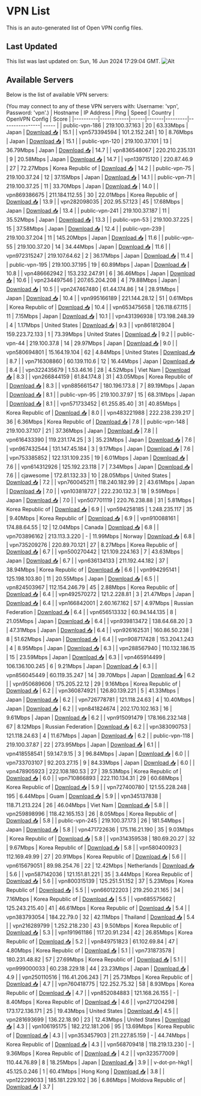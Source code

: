 # VPN List

This is an auto-generated list of Open VPN config files.

## Last Updated

This list was last updated on: Sun, 16 Jun 2024 17:29:04 GMT.
![Alt](https://repobeats.axiom.co/api/embed/186b98318ef1479477931607c1ad7d823f12451f.svg "Repobeats analytics image")

## Available Servers

Below is the list of available VPN servers:

(You may connect to any of these VPN servers with: Username: 'vpn', Password: 'vpn'.)
| Hostname | IP Address | Ping | Speed | Country | OpenVPN Config | Score |
|----------|------------|------|-------|---------|----------------| ----- |
| public-vpn-186 | 219.100.37.163 | 20 | 63.33Mbps | Japan | [Download 📥](./configs/server_0_JP.ovpn) | 15.1 |
| vpn573394594 | 101.2.152.241 | 10 | 8.76Mbps | Japan | [Download 📥](./configs/server_1_JP.ovpn) | 15.1 |
| public-vpn-120 | 219.100.37.101 | 13 | 36.79Mbps | Japan | [Download 📥](./configs/server_2_JP.ovpn) | 14.7 |
| vpn836548067 | 220.210.235.131 | 9 | 20.58Mbps | Japan | [Download 📥](./configs/server_3_JP.ovpn) | 14.7 |
| vpn139715120 | 220.87.46.9 | 27 | 72.27Mbps | Korea Republic of | [Download 📥](./configs/server_4_KR.ovpn) | 14.2 |
| public-vpn-75 | 219.100.37.24 | 12 | 37.15Mbps | Japan | [Download 📥](./configs/server_5_JP.ovpn) | 14.1 |
| public-vpn-71 | 219.100.37.25 | 11 | 33.70Mbps | Japan | [Download 📥](./configs/server_6_JP.ovpn) | 14.0 |
| vpn869386675 | 211.184.112.55 | 30 | 22.01Mbps | Korea Republic of | [Download 📥](./configs/server_7_KR.ovpn) | 13.9 |
| vpn282098035 | 202.95.57.123 | 45 | 17.68Mbps | Japan | [Download 📥](./configs/server_8_JP.ovpn) | 13.4 |
| public-vpn-241 | 219.100.37.187 | 11 | 35.52Mbps | Japan | [Download 📥](./configs/server_9_JP.ovpn) | 13.3 |
| public-vpn-53 | 219.100.37.225 | 15 | 37.58Mbps | Japan | [Download 📥](./configs/server_10_JP.ovpn) | 12.4 |
| public-vpn-239 | 219.100.37.204 | 11 | 145.20Mbps | Japan | [Download 📥](./configs/server_11_JP.ovpn) | 11.6 |
| public-vpn-55 | 219.100.37.20 | 14 | 34.44Mbps | Japan | [Download 📥](./configs/server_12_JP.ovpn) | 11.6 |
| vpn972315247 | 219.107.64.62 | 2 | 36.17Mbps | Japan | [Download 📥](./configs/server_13_JP.ovpn) | 11.4 |
| public-vpn-195 | 219.100.37.195 | 19 | 60.89Mbps | Japan | [Download 📥](./configs/server_14_JP.ovpn) | 10.8 |
| vpn486662942 | 153.232.247.91 | 6 | 36.46Mbps | Japan | [Download 📥](./configs/server_15_JP.ovpn) | 10.6 |
| vpn234497546 | 207.65.204.208 | 4 | 79.88Mbps | Japan | [Download 📥](./configs/server_16_JP.ovpn) | 10.5 |
| vpn247467480 | 61.44.174.86 | 14 | 28.91Mbps | Japan | [Download 📥](./configs/server_17_JP.ovpn) | 10.4 |
| vpn995166189 | 221.144.28.12 | 51 | 0.61Mbps | Korea Republic of | [Download 📥](./configs/server_18_KR.ovpn) | 10.4 |
| vpn653475658 | 126.118.67.115 | 11 | 7.15Mbps | Japan | [Download 📥](./configs/server_19_JP.ovpn) | 10.1 |
| vpn431396938 | 173.198.248.39 | 4 | 1.17Mbps | United States | [Download 📥](./configs/server_20_US.ovpn) | 9.3 |
| vpn861812804 | 159.223.72.133 | 1 | 73.39Mbps | United States | [Download 📥](./configs/server_21_US.ovpn) | 9.2 |
| public-vpn-44 | 219.100.37.8 | 14 | 29.97Mbps | Japan | [Download 📥](./configs/server_22_JP.ovpn) | 9.0 |
| vpn580694801 | 15.164.19.104 | 62 | 4.84Mbps | United States | [Download 📥](./configs/server_23_US.ovpn) | 8.7 |
| vpn716308860 | 60.139.110.6 | 12 | 16.44Mbps | Japan | [Download 📥](./configs/server_24_JP.ovpn) | 8.4 |
| vpn322435679 | 1.53.46.16 | 28 | 4.52Mbps | Viet Nam | [Download 📥](./configs/server_25_VN.ovpn) | 8.3 |
| vpn266844159 | 61.84.174.8 | 31 | 43.05Mbps | Korea Republic of | [Download 📥](./configs/server_26_KR.ovpn) | 8.3 |
| vpn885661547 | 180.196.173.8 | 7 | 89.19Mbps | Japan | [Download 📥](./configs/server_27_JP.ovpn) | 8.1 |
| public-vpn-95 | 219.100.37.97 | 15 | 68.31Mbps | Japan | [Download 📥](./configs/server_28_JP.ovpn) | 8.1 |
| vpn571733452 | 61.255.85.40 | 31 | 40.85Mbps | Korea Republic of | [Download 📥](./configs/server_29_KR.ovpn) | 8.0 |
| vpn483221988 | 222.238.239.217 | 36 | 6.36Mbps | Korea Republic of | [Download 📥](./configs/server_30_KR.ovpn) | 7.8 |
| public-vpn-148 | 219.100.37.107 | 21 | 37.36Mbps | Japan | [Download 📥](./configs/server_31_JP.ovpn) | 7.8 |
| vpn616433390 | 119.231.174.25 | 3 | 35.23Mbps | Japan | [Download 📥](./configs/server_32_JP.ovpn) | 7.6 |
| vpn967432544 | 131.147.45.184 | 3 | 9.17Mbps | Japan | [Download 📥](./configs/server_33_JP.ovpn) | 7.6 |
| vpn753385852 | 122.131.109.235 | 19 | 6.01Mbps | Japan | [Download 📥](./configs/server_34_JP.ovpn) | 7.6 |
| vpn614312926 | 125.192.23.118 | 7 | 7.34Mbps | Japan | [Download 📥](./configs/server_35_JP.ovpn) | 7.6 |
| cjawesome | 172.81.132.33 | 10 | 28.05Mbps | United States | [Download 📥](./configs/server_36_US.ovpn) | 7.2 |
| vpn760045211 | 118.240.182.99 | 2 | 43.61Mbps | Japan | [Download 📥](./configs/server_37_JP.ovpn) | 7.0 |
| vpn103818727 | 222.230.132.3 | 18 | 9.59Mbps | Japan | [Download 📥](./configs/server_38_JP.ovpn) | 7.0 |
| vpn507701119 | 220.76.238.88 | 31 | 5.81Mbps | Korea Republic of | [Download 📥](./configs/server_39_KR.ovpn) | 6.9 |
| vpn594258185 | 1.248.235.117 | 35 | 9.40Mbps | Korea Republic of | [Download 📥](./configs/server_40_KR.ovpn) | 6.9 |
| vpn910088161 | 174.88.64.55 | 12 | 12.04Mbps | Canada | [Download 📥](./configs/server_41_CA.ovpn) | 6.8 |
| vpn703896162 | 213.113.3.220 | - | 11.99Mbps | Norway | [Download 📥](./configs/server_42_NO.ovpn) | 6.8 |
| vpn735209276 | 220.89.70.121 | 27 | 8.27Mbps | Korea Republic of | [Download 📥](./configs/server_43_KR.ovpn) | 6.7 |
| vpn500270442 | 121.109.224.163 | 7 | 43.63Mbps | Japan | [Download 📥](./configs/server_44_JP.ovpn) | 6.7 |
| vpn636134133 | 211.192.44.182 | 37 | 38.94Mbps | Korea Republic of | [Download 📥](./configs/server_45_KR.ovpn) | 6.6 |
| vpn994295141 | 125.198.103.80 | 11 | 20.55Mbps | Japan | [Download 📥](./configs/server_46_JP.ovpn) | 6.5 |
| vpn824503967 | 112.154.246.79 | 45 | 2.88Mbps | Korea Republic of | [Download 📥](./configs/server_47_KR.ovpn) | 6.4 |
| vpn492570272 | 121.2.228.81 | 3 | 21.47Mbps | Japan | [Download 📥](./configs/server_48_JP.ovpn) | 6.4 |
| vpn166842001 | 2.60.167.162 | 57 | 4.97Mbps | Russian Federation | [Download 📥](./configs/server_49_RU.ovpn) | 6.4 |
| vpn656513332 | 60.94.144.135 | 8 | 21.05Mbps | Japan | [Download 📥](./configs/server_50_JP.ovpn) | 6.4 |
| vpn939813472 | 138.64.68.20 | 3 | 47.31Mbps | Japan | [Download 📥](./configs/server_51_JP.ovpn) | 6.4 |
| vpn926162531 | 160.86.50.238 | 8 | 51.62Mbps | Japan | [Download 📥](./configs/server_52_JP.ovpn) | 6.4 |
| vpn908717428 | 153.204.1.243 | 4 | 8.95Mbps | Japan | [Download 📥](./configs/server_53_JP.ovpn) | 6.3 |
| vpn288567940 | 110.132.186.15 | 15 | 23.59Mbps | Japan | [Download 📥](./configs/server_54_JP.ovpn) | 6.3 |
| vpn465914499 | 106.136.100.245 | 6 | 9.21Mbps | Japan | [Download 📥](./configs/server_55_JP.ovpn) | 6.3 |
| vpn856045449 | 60.119.35.247 | 14 | 39.70Mbps | Japan | [Download 📥](./configs/server_56_JP.ovpn) | 6.2 |
| vpn950689606 | 175.205.22.12 | 29 | 9.16Mbps | Korea Republic of | [Download 📥](./configs/server_57_KR.ovpn) | 6.2 |
| vpn360874921 | 126.80.139.221 | 5 | 41.33Mbps | Japan | [Download 📥](./configs/server_58_JP.ovpn) | 6.2 |
| vpn726778781 | 121.118.24.63 | 4 | 10.40Mbps | Japan | [Download 📥](./configs/server_59_JP.ovpn) | 6.2 |
| vpn841824674 | 202.170.102.163 | 16 | 9.61Mbps | Japan | [Download 📥](./configs/server_60_JP.ovpn) | 6.2 |
| vpn915091479 | 178.166.232.148 | 67 | 8.12Mbps | Russian Federation | [Download 📥](./configs/server_61_RU.ovpn) | 6.2 |
| vpn383090753 | 121.118.24.63 | 4 | 11.67Mbps | Japan | [Download 📥](./configs/server_62_JP.ovpn) | 6.2 |
| public-vpn-118 | 219.100.37.87 | 22 | 273.95Mbps | Japan | [Download 📥](./configs/server_63_JP.ovpn) | 6.1 |
| vpn418558541 | 59.147.9.15 | 3 | 96.84Mbps | Japan | [Download 📥](./configs/server_64_JP.ovpn) | 6.0 |
| vpn733703107 | 92.203.27.15 | 9 | 84.33Mbps | Japan | [Download 📥](./configs/server_65_JP.ovpn) | 6.0 |
| vpn478905923 | 222.108.180.53 | 27 | 39.53Mbps | Korea Republic of | [Download 📥](./configs/server_66_KR.ovpn) | 6.0 |
| vpn710866893 | 222.110.134.31 | 29 | 60.68Mbps | Korea Republic of | [Download 📥](./configs/server_67_KR.ovpn) | 5.9 |
| vpn727400780 | 121.55.228.248 | 195 | 6.44Mbps | Guam | [Download 📥](./configs/server_68_GU.ovpn) | 5.9 |
| vpn345137838 | 118.71.213.224 | 26 | 46.04Mbps | Viet Nam | [Download 📥](./configs/server_69_VN.ovpn) | 5.8 |
| vpn259898996 | 118.42.165.153 | 26 | 8.05Mbps | Korea Republic of | [Download 📥](./configs/server_70_KR.ovpn) | 5.8 |
| public-vpn-245 | 219.100.37.173 | 26 | 181.54Mbps | Japan | [Download 📥](./configs/server_71_JP.ovpn) | 5.8 |
| vpn471722636 | 175.116.21.190 | 35 | 9.03Mbps | Korea Republic of | [Download 📥](./configs/server_72_KR.ovpn) | 5.8 |
| vpn314359538 | 180.69.20.27 | 32 | 9.67Mbps | Korea Republic of | [Download 📥](./configs/server_73_KR.ovpn) | 5.8 |
| vpn580400923 | 112.169.49.99 | 27 | 20.91Mbps | Korea Republic of | [Download 📥](./configs/server_74_KR.ovpn) | 5.6 |
| vpn615679051 | 89.98.254.76 | 22 | 12.42Mbps | Netherlands | [Download 📥](./configs/server_75_NL.ovpn) | 5.6 |
| vpn587142036 | 121.151.81.221 | 35 | 3.44Mbps | Korea Republic of | [Download 📥](./configs/server_76_KR.ovpn) | 5.6 |
| vpn800315139 | 125.251.51.152 | 37 | 5.23Mbps | Korea Republic of | [Download 📥](./configs/server_77_KR.ovpn) | 5.5 |
| vpn660122203 | 219.250.21.165 | 34 | 7.16Mbps | Korea Republic of | [Download 📥](./configs/server_78_KR.ovpn) | 5.5 |
| vpn685575662 | 125.243.215.40 | 41 | 46.61Mbps | Korea Republic of | [Download 📥](./configs/server_79_KR.ovpn) | 5.4 |
| vpn383793054 | 184.22.79.0 | 32 | 42.11Mbps | Thailand | [Download 📥](./configs/server_80_TH.ovpn) | 5.4 |
| vpn216289799 | 1.252.218.230 | 43 | 9.50Mbps | Korea Republic of | [Download 📥](./configs/server_81_KR.ovpn) | 5.3 |
| vpn191961186 | 117.20.91.234 | 42 | 26.85Mbps | Korea Republic of | [Download 📥](./configs/server_82_KR.ovpn) | 5.2 |
| vpn849751823 | 61.102.69.84 | 47 | 4.80Mbps | Korea Republic of | [Download 📥](./configs/server_83_KR.ovpn) | 5.1 |
| vpn731873578 | 180.231.48.82 | 57 | 27.69Mbps | Korea Republic of | [Download 📥](./configs/server_84_KR.ovpn) | 5.1 |
| vpn999000033 | 60.238.229.18 | 44 | 23.23Mbps | Japan | [Download 📥](./configs/server_85_JP.ovpn) | 4.9 |
| vpn250110516 | 116.41.206.243 | 71 | 25.73Mbps | Korea Republic of | [Download 📥](./configs/server_86_KR.ovpn) | 4.7 |
| vpn760418775 | 122.252.75.32 | 58 | 8.93Mbps | Korea Republic of | [Download 📥](./configs/server_87_KR.ovpn) | 4.7 |
| vpn852084883 | 121.168.26.155 | - | 8.40Mbps | Korea Republic of | [Download 📥](./configs/server_88_KR.ovpn) | 4.6 |
| vpn271204298 | 173.172.136.171 | 25 | 19.43Mbps | United States | [Download 📥](./configs/server_89_US.ovpn) | 4.5 |
| vpn281693699 | 136.22.18.90 | 23 | 12.43Mbps | United States | [Download 📥](./configs/server_90_US.ovpn) | 4.3 |
| vpn106195175 | 182.212.181.206 | 95 | 13.69Mbps | Korea Republic of | [Download 📥](./configs/server_91_KR.ovpn) | 4.3 |
| vpn353457903 | 211.227.85.159 | - | 44.74Mbps | Korea Republic of | [Download 📥](./configs/server_92_KR.ovpn) | 4.3 |
| vpn568709418 | 118.219.13.230 | - | 9.36Mbps | Korea Republic of | [Download 📥](./configs/server_93_KR.ovpn) | 4.2 |
| vpn323577009 | 110.44.76.89 | 8 | 18.25Mbps | Japan | [Download 📥](./configs/server_94_JP.ovpn) | 3.9 |
| v-dot-pn-hkg1 | 45.125.0.246 | 1 | 60.41Mbps | Hong Kong | [Download 📥](./configs/server_95_HK.ovpn) | 3.8 |
| vpn122299033 | 185.181.229.102 | 36 | 6.86Mbps | Moldova Republic of | [Download 📥](./configs/server_96_MD.ovpn) | 3.7 |
